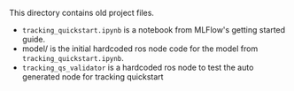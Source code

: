 This directory contains old project files.
- `tracking_quickstart.ipynb` is a notebook from MLFlow's getting started guide. 
- model/ is the initial hardcoded ros node code for the model from `tracking_quickstart.ipynb`.
- `tracking_qs_validator` is a hardcoded ros node to test the auto generated node for tracking quickstart
